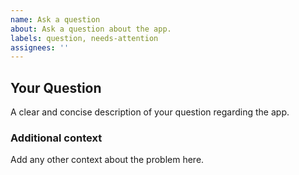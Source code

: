 ```yaml
---
name: Ask a question
about: Ask a question about the app.
labels: question, needs-attention
assignees: ''
---
```


## **Your Question**

A clear and concise description of your question regarding the app.

### **Additional context**

Add any other context about the problem here.

